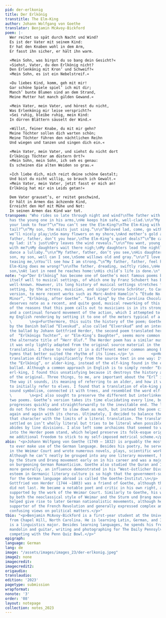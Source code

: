 ```yaml
---
pid: der-erlkonig
title: Der Erlkönig
transtitle: The Elm-King
author: Johann Wolfgang von Goethe
translator: Benjamin McAvoy-Bickford
poem: |-
  Wer reitet so spät durch Nacht und Wind?
  Es ist der Vater mit seinem Kind:
  Er hat den Knaben wohl in dem Arm,
  Er fasst ihn sicher, er hält ihn warm.

  »Mein Sohn, was birgst du so bang dein Gesicht?«
  »Siehst, Vater, du den Erlkönig nicht?
  Den Erlenkönig mit Kron’ und Schweif?«
  »Mein Sohn, es ist ein Nebelstreif.«

  »Du liebes Kind, komm, geh mit mir!
  Gar schöne Spiele spiel’ ich mit dir;
  Manch’ bunte Blumen sind an dem Strand,
  Meine Mutter hat manch gülden Gewand.«

  »Mein Vater, mein Vater, und hörest du nicht,
  Was Erlenkönig mir leise verspricht?«
  »Sei ruhig, bleibe ruhig, mein Kind:
  In dürren Blättern säuselt der Wind.«

  »Willst, feiner Knabe, du mit mir gehn?
  Meine Töchter sollen dich warten schön;
  Meine Töchter führen den nächtlichen Reihn
  Und wiegen und tanzen und singen dich ein.«

  »Mein Vater, mein Vater, und siehst du nicht dort
  Erlkönigs Töchter am düstern Ort?«
  »Mein Sohn, mein Sohn, ich seh es genau:
  Es scheinen die alten Weiden so grau.«

  »Ich liebe dich, mich reizt deine schöne Gestalt;
  Und bist du nicht willig, so brauch ich Gewalt.«
  »Mein Vater, mein Vater, jetzt fasst er mich an!
  Erlkönig hat mir ein Leids getan!«

  Dem Vater grauset’s, er reitet geschwind,
  Er hält in Armen das ächzende Kind,
  Erreicht den Hof mit Mühe und Not:
  In seinen Armen das Kind war tot.
transpoem: "Who rides so late through night and wind?\nThe father with his lad: \nHe
  has the young one in his arms,\nHe keeps him safe, well-clad.\n\n“My son, what brings
  your look to fear?”\n“You can’t see the Elm-King?\nThe Elm-King with his crown and
  tail?”\n“My son, the mists just sing.”\n\n“Beloved lad, come, go with me!\nThe games
  we’ll nicely play;\nSo many flowers on my shore,\nAnd mother’s gold array.”\n\n“My
  father, father, don’t you hear,\nThe Elm-King’s quiet deals?”\n“Be calm, stay calm,
  my lad: it’s just\nDry leaves the wind reveals.”\n\n“You want, young sir, to go
  with me?\nMy daughters wait there nigh;\nMy daughters lead the nightly waltz,\nAnd
  dance a lullaby.”\n\n“My father, father, don’t you see,\nHis daughters’ dark display?”\n“My
  son, my son, well can I see,\nSome willows old and gray.”\n\n“I love your figure,
  teasing me,\nYou’ll see how I am strong.”\n“My father, father, feel his touch!\nThe
  Elm-King does me wrong!”\n\nThe father, dreading, swiftly rides,\nHe holds his groaning
  son,\nAt last in need he reaches home:\nHis child’s life is done.\n"
note: "<p>“Der Erlkönig” has become one of Goethe’s most famous poems because it lends
  itself well to musical settings, of which one by Franz Schubert has become the most
  well-known. However, its long history of musical settings stretches from the first
  setting, by the actress, musician, and singer Corona Schröter, to Carl Loewe’s popular
  version, to more recent works such as Marc-André Hamelin’s “Étude No. 8 in B-Flat
  Minor”, “Erlkönig, after Goethe”. “Earl King” by the Carolina Chocolate Drops also
  deserves note as a recent, and quite good, musical reworking of this scene. Some
  of the reasons that this poem calls out to musicians is in its strong sense of rhyme
  and a continual forward movement of the action, which I attempted to imitate in
  my English rendering by setting it to one of the meters typical of a ballad.</p> \n
  \        \n<p>Furthermore, this suits the history of the poem; Goethe was inspired
  by the Danish ballad “Elveskud”, also called “Elverskud” and an interpretation of
  the ballad by Johann Gottfried Herder, the second poem translated here. The title
  of  “Erlkönigs Tochter”, or “Elm-King’s Daughter”, seems more common to me than
  the alternate title of “Herr Oluf.” The Herder poem has a similar musicality, since
  it was only lightly adapted from the original source material in the process of
  translation. I chose to render it in a different meter common among ballads and
  hymns that better suited the rhythm of its lines.</p> \n        <p>However, Herder’s
  translation differs significantly from the source text in one way: It discusses
  the “Erlkönig”, or alder-king, instead of the elf-king found in the earlier Danish
  ballad. Although a common approach in English is to simply render “Erlkönig” as
  erl-king, I found this unsatisfying because it destroys the history and meaning
  of the original. Three things, to me, are important about the “Erl” in “Erlkönig”:
  The way it sounds, its meaning of referring to an alder, and how it was supposed
  to initially refer to elves. I found that a translation of elm-king preserved the
  sound symbolism, connected it with trees, and resembled the word elf-king.</p> \n
  \        \n<p>I also sought to preserve the different but interlinked feels of the
  two poems. Goethe’s version takes its time elucidating every line, but the poem
  progresses quickly and straightforwardly to the inevitable end. The lines of Herder
  do not force the reader to slow down as much, but instead the poem circles back
  again and again with its chorus. Ultimately, I decided to balance the need to preserve
  that character with the limits of a literal translation. The translation that I
  settled on isn’t wholly literal but tries to be literal when possible and strictly
  abides by line divisions. I also left some archaisms that seemed to want to sneak
  into the Herder poem stand, which helped preserve its folk-esque origins while giving
  me additional freedom to stick to my self-imposed metrical scheme.</p>"
abio: "<p>Johann Wolfgang von Goethe (1749 – 1832) is arguably the most famous author
  to ever make use of the German language. Besides his poetry, he served as an adviser
  in the Weimar Court and wrote numerous novels, plays, scientific works, and articles.
  Although he can’t neatly be grouped into any one literary movement, he was influenced
  by the Sturm und Drang movement early on in his career and was a major influence
  on burgeoning German Romanticism. Goethe also studied the Quran and Islamic literature
  more generally, an influence demonstrated in his “West-östlicher Divan.” Goethe’s
  esteem in Germanic literary culture is so high that the government-supported foundation
  for the German language abroad is called the Goethe-Institut.\n</p>        \n\n<p>Johann
  Gottfried von Herder (1744 –1803) was a friend of Goethe, although their relationship
  did not last. He became a notable poet and critic in his own right, and was also
  supported by the work of the Weimar Court. Similarly to Goethe, his work is influenced
  by both the neoclassical style of Weimar and the Sturm und Drang movement. His views
  helped give rise to later German nationalistic movements, although he was also a
  supporter of the French Revolution and generally expressed complex and sometimes
  confusing views on political matters.</p>"
tbio: "<p>Benjamin McAvoy-Bickford is a first-year student at the University of Pennsylvania
  from Chapel Hill, North Carolina. He is learning Latin, German, and Indonesian and
  is a linguistics major. Besides learning languages, he spends his free time playing
  mandolin and guitar, writing and photographing for The Daily Pennsylvanian, and
  competing with the Penn Quiz Bowl.</p>"
epigraph:
language: German
lang: de
image: "/assets/images/images_23/der-erlkonig.jpeg"
image2: none
imagecredit:
imagecredit2:
origaudio:
translaudio:
edition: '2023'
pagetype: submission
wrapformat:
nonote: '3'
order: '08'
layout: notepage
collection: notes_2023
---
```

